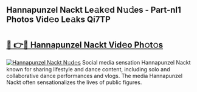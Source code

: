 ## Hannapunzel Nackt Le𝚊k𝚎d N𝚞𝚍es - Part-nI1 Photos Vid𝚎o Le𝚊ks Qi7TP

# <h2><a href="http://fb104qf.evod.top/?m=Hannapunzel+Nackt">🔗 👉🔴 Hannapunzel Nackt Vid𝚎o Ph𝚘t𝚘s</a></h2>

[![Hannapunzel Nackt N𝚞d𝚎s](https://i.imgur.com/8V9OHl7.gif)](http://fb104qf.evod.top/?m=Hannapunzel+Nackt)
Social media sensation Hannapunzel Nackt known for sharing lifestyle and dance content, including solo and collaborative dance performances and vlogs. The media Hannapunzel Nackt often sensationalizes the lives of public figures. 
